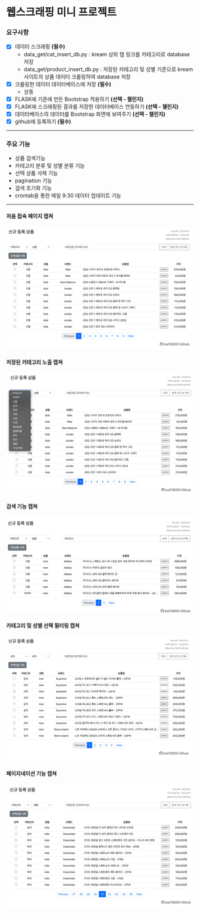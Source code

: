 # 웹스크래핑 미니 프로젝트

### 요구사항
- [x] 데이터 스크래핑 **(필수)**
    - data_get/cat_insert_db.py : kream 상위 탭 링크를 카테고리로 database 저장
    - data_get/product_insert_db.py : 저장된 카테고리 및 성별 기준으로 kream 사이트의 상품 데이터 크롤링하여 database 저장
- [x] 크롤링한 데이터 데이터베이스에 저장 **(필수)**
    - 상동
- [x] FLASK에 기존에 만든 Bootstrap 적용하기 **(선택 - 챌린지)**
- [x] FLASK에 스크래핑된 결과를 저장한 데이터베이스 연동하기 **(선택 - 챌린지)**
- [x] 데이터베이스의 데이터를 Bootstrap 화면에 보여주기 **(선택 - 챌린지)**
- [x] github에 등록하기 **(필수)**

---

### 주요 기능
- 상품 검색기능
- 카테고리 분류 및 성별 분류 기능
- 선택 상품 삭제 기능
- pagination 기능
- 검색 초기화 기능
- crontab을 통한 매일 9:30 데이터 업데이트 기능

---
#### 처음 접속 페이지 캡쳐
<img src="https://raw.githubusercontent.com/lss018000/git_study/main/Flask_Server/clawling/img/img0.png">

#### 저장된 카테고리 노출 캡쳐
<img src="https://raw.githubusercontent.com/lss018000/git_study/main/Flask_Server/clawling/img/img1.png">

#### 검색 기능 캡쳐
<img src="https://raw.githubusercontent.com/lss018000/git_study/main/Flask_Server/clawling/img/img2.png">

#### 카테고리 및 성별 선택 필터링 캡쳐
<img src="https://raw.githubusercontent.com/lss018000/git_study/main/Flask_Server/clawling/img/img3.png">

#### 페이지네이션 기능 캡쳐
<img src="https://raw.githubusercontent.com/lss018000/git_study/main/Flask_Server/clawling/img/img4.png">

